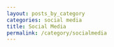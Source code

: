 ```yaml
---
layout: posts_by_category
categories: social media
title: Social Media
permalink: /category/socialmedia
---
```

